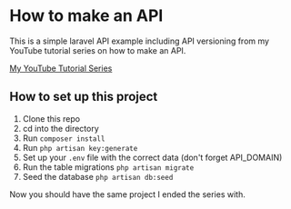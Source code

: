 # How to make an API

This is a simple laravel API example including API versioning from my YouTube tutorial series on how to make an API.

[My YouTube Tutorial Series](https://www.youtube.com)

## How to set up this project

1. Clone this repo
2. cd into the directory
3. Run `composer install`
4. Run `php artisan key:generate`
5. Set up your `.env` file with the correct data (don't forget API_DOMAIN)
6. Run the table migrations `php artisan migrate`
7. Seed the database `php artisan db:seed`

Now you should have the same project I ended the series with.
